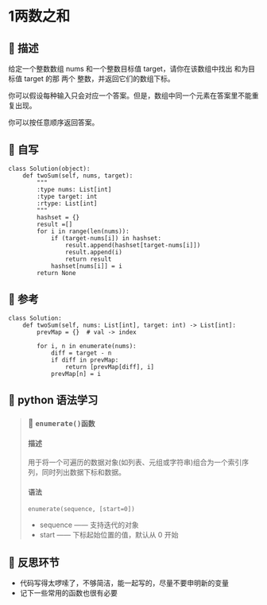# 1两数之和

## 🚎 描述
给定一个整数数组 nums 和一个整数目标值 target，请你在该数组中找出 和为目标值 target  的那 两个 整数，并返回它们的数组下标。

你可以假设每种输入只会对应一个答案。但是，数组中同一个元素在答案里不能重复出现。

你可以按任意顺序返回答案。


## 🛶 自写

```
class Solution(object):
    def twoSum(self, nums, target):
        """
        :type nums: List[int]
        :type target: int
        :rtype: List[int]
        """
        hashset = {}
        result =[]
        for i in range(len(nums)):
            if (target-nums[i]) in hashset:
                result.append(hashset[target-nums[i]])
                result.append(i)
                return result
            hashset[nums[i]] = i
        return None
```

## 🛫 参考
```
class Solution:
    def twoSum(self, nums: List[int], target: int) -> List[int]:
        prevMap = {}  # val -> index

        for i, n in enumerate(nums):
            diff = target - n
            if diff in prevMap:
                return [prevMap[diff], i]
            prevMap[n] = i

```

## 🍉 python 语法学习

>  ### 🍇 `enumerate()函数`
> #### 描述
> 用于将一个可遍历的数据对象(如列表、元组或字符串)组合为一个索引序列，同时列出数据下标和数据。
> 
> #### 语法
>  `enumerate(sequence, [start=0])`
> - sequence ——  支持迭代的对象
> - start —— 下标起始位置的值，默认从 0 开始


## 🌊 反思环节
- 代码写得太啰嗦了，不够简洁，能一起写的，尽量不要申明新的变量
- 记下一些常用的函数也很有必要